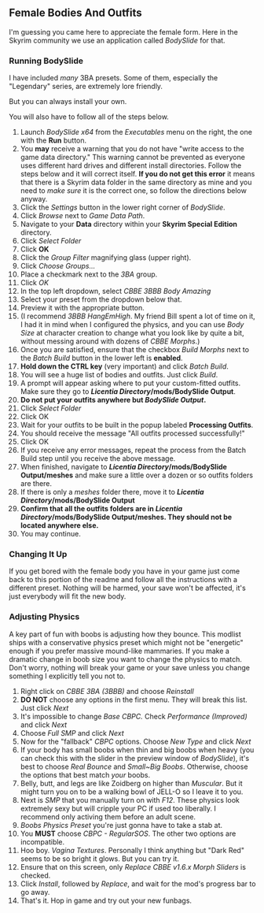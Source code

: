 ##  Female Bodies And Outfits

I'm guessing you came here to appreciate the female form. Here in the Skyrim community we use an application called _BodySlide_ for that.

### Running BodySlide

I have included _many_ 3BA presets. Some of them, especially the "Legendary" series, are extremely lore friendly.

But you can always install your own.

You will also have to follow all of the steps below.

1. Launch _BodySlide x64_ from the _Executables_ menu on the right, the one with the **Run** button. 
3. You **may** receive a warning that you do not have "write access to the game data directory." This warning cannot be prevented as everyone uses different hard drives and different install directories. Follow the steps below and it will correct itself. **If you do not get this error** it means that there is a Skyrim data folder in the same directory as mine and you need to _make sure_ it is the correct one, so follow the directions below anyway.
4. Click the _Settings_ button in the lower right corner of _BodySlide_.	
5. Click _Browse_ next to _Game Data Path_.	
6. Navigate to your **Data** directory within your **Skyrim Special Edition** directory.
7. Click _Select Folder_
8. Click **OK**
9. Click the _Group Filter_ magnifying glass (upper right). 
10. Click _Choose Groups..._
11. Place a checkmark next to the _3BA_ group.
13. Click _OK_
14. In the top left dropdown, select _CBBE 3BBB Body Amazing_
15. Select your preset from the dropdown below that. 
16. Preview it with the appropriate button.
17. (I recommend _3BBB HangEmHigh_. My friend Bill spent a lot of time on it, I had it in mind when I configured the physics, and you can use _Body Size_ at character creation to change what you look like by quite a bit, without messing around with dozens of _CBBE Morphs_.)
18. Once you are satisfied, ensure that the checkbox _Build Morphs_ next to the _Batch Build_ button in the lower left is **enabled**.	
19. **Hold down the CTRL key** (very important) and click _Batch Build_. 
20. You will see a huge list of bodies and outfits. Just click _Build_.
21. A prompt will appear asking where to put your custom-fitted outfits. Make sure they go to **_Licentia Directory_/mods/BodySlide Output**.
22. **Do not put your outfits anywhere but _BodySlide Output_.**
23. Click _Select Folder_
25. Click OK
26. Wait for your outfits to be built in the popup labeled **Processing Outfits**.
27. You should receive the message "All outfits processed successfully!"
28. Click OK
29. If you receive any error messages, repeat the process from the Batch Build step until you receive the above message.
30. When finished, navigate to **_Licentia Directory_/mods/BodySlide Output/meshes** and make sure a little over a dozen or so outfits folders are there.
31. If there is only a _meshes_ folder there, move it to **_Licentia Directory_/mods/BodySlide Output**
32. **Confirm that all the outfits folders are in _Licentia Directory_/mods/BodySlide Output/meshes. They should not be located anywhere else.**
33. You may continue.

### Changing It Up

If you get bored with the female body you have in your game just come back to this portion of the readme and follow all the instructions with a different preset. Nothing will be harmed, your save won't be affected, it's just everybody will fit the new body.

### Adjusting Physics

A key part of fun with boobs is adjusting how they bounce. This modlist ships with a conservative physics preset which might not be "energetic" enough if you prefer massive mound-like mammaries. If you make a dramatic change in boob size you want to change the physics to match. Don't worry, nothing will break your game or your save unless you change something I explicitly tell you not to.

1. Right click on _CBBE 3BA (3BBB)_ and choose _Reinstall_
2. **DO NOT** choose any options in the first menu. They will break this list. Just click _Next_
3. It's impossible to change _Base CBPC._ Check _Performance (Improved)_ and click _Next_
4. Choose _Full SMP_ and click _Next_
5. Now for the "fallback" _CBPC_ options. Choose _New Type_ and click _Next_
7. If your body has small boobs when thin and big boobs when heavy (you can check this with the slider in the preview window of _BodySlide_), it's best to choose _Real Bounce_ and _Small~Big Boobs_. Otherwise, choose the options that best match _your_ boobs.
8. Belly, butt, and legs are like Zoidberg on higher than _Muscular_. But it might turn you on to be a walking bowl of JELL-O so I leave it to you.
10. Next is _SMP_ that you manually turn on with _F12_. These physics look extremely sexy but will cripple your PC if used too liberally. I recommend only activing them before an adult scene.
11. _Boobs Physics Preset_ you're just gonna have to take a stab at.
12. You **MUST** choose _CBPC - RegularSOS_. The other two options are incompatible.
13. Hoo boy. _Vagina Textures_. Personally I think anything but "Dark Red" seems to be so bright it glows. But you can try it.
14. Ensure that on this screen, only _Replace CBBE v1.6.x Morph Sliders_ is checked.
15. Click _Install_, followed by _Replace_, and wait for the mod's progress bar to go away.
16. That's it. Hop in game and try out your new funbags.
